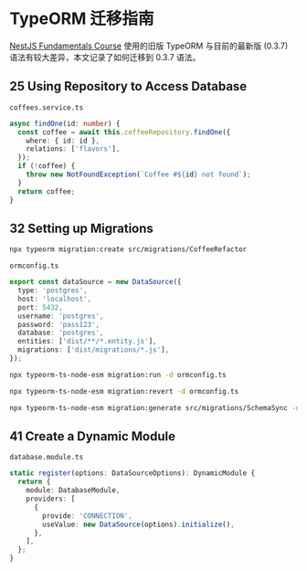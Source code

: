 # TypeORM 迁移指南

[NestJS Fundamentals Course](https://www.bilibili.com/video/BV1T44y1W7Si) 使用的旧版 TypeORM 与目前的最新版 (0.3.7) 语法有较大差异，本文记录了如何迁移到 0.3.7 语法。

## 25 Using Repository to Access Database

`coffees.service.ts`

```ts
async findOne(id: number) {
  const coffee = await this.coffeeRepository.findOne({
    where: { id: id },
    relations: ['flavors'],
  });
  if (!coffee) {
    throw new NotFoundException(`Coffee #${id} not found`);
  }
  return coffee;
}
```

## 32 Setting up Migrations

```sh
npx typeorm migration:create src/migrations/CoffeeRefactor
```

`ormconfig.ts`

```ts
export const dataSource = new DataSource({
  type: 'postgres',
  host: 'localhost',
  port: 5432,
  username: 'postgres',
  password: 'pass123',
  database: 'postgres',
  entities: ['dist/**/*.entity.js'],
  migrations: ['dist/migrations/*.js'],
});
```

```sh
npx typeorm-ts-node-esm migration:run -d ormconfig.ts
```

```sh
npx typeorm-ts-node-esm migration:revert -d ormconfig.ts
```

```sh
npx typeorm-ts-node-esm migration:generate src/migrations/SchemaSync -d ormconfig.ts
```

## 41 Create a Dynamic Module

`database.module.ts`

```ts
static register(options: DataSourceOptions): DynamicModule {
  return {
    module: DatabaseModule,
    providers: [
      {
        provide: 'CONNECTION',
        useValue: new DataSource(options).initialize(),
      },
    ],
  };
}
```